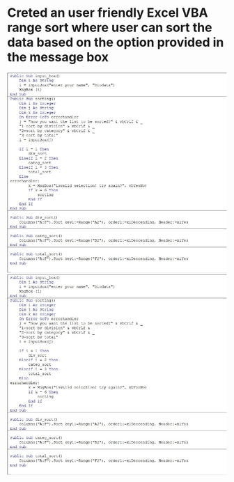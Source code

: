 # Creted an user friendly Excel VBA range sort where user can sort the data based on the option provided in the message box
<centre><img src="/sort vba code.jpg"></centre>
<centre><img src="/sort vba code.jpg"></centre>
